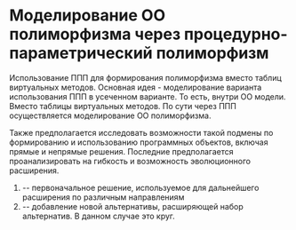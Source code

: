 # Моделирование ОО полиморфизма через процедурно-параметрический полиморфизм

Использование ППП для формирования полиморфизма вместо таблиц виртуальных методов.
Основная идея - моделирование варианта использования ППП в усеченном варианте. То есть, внутри ОО модели. Вместо таблицы виртуальных методов. По сути через ППП осуществляется моделирование ОО полиморфизма.

Также предполагается исследовать возможности такой подмены по формированию и использованию программных объектов, включая прямые и непрямые решения. Последние предполагается проанализировать на гибкость и возможность эволюционного расширения.

1. -- первоначальное решение, используемое для дальнейшего расширения по различным направлениям
2. -- добавление новой альтернативы, расширяющей набор альтернатив. В данном случае это круг.

